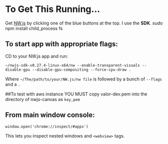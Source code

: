 # To Get This Running...

Get [NW.js](https://nwjs.io) by clicking one of the blue buttons at the top.
I use the **SDK**.
sudo npm install child_process fs

## To start app with appropriate flags:
CD to your NW.js app and run:

`~/nwjs-sdk-v0.27.4-linux-x64/nw --enable-transparent-visuals --disable-gpu --disable-gpu-compositing --force-cpu-draw .`

Where `~/The/path/to/your/NW.js/nw file` is followed by a bunch of `--flags` and a `.`

##To test with aws instance
YOU MUST copy valor-dev.pem into the directory of nwjs-canvas as `key,pem`


## From main window console:

`window.open('chrome://inspect/#apps')`

This lets you inspect nested windows and `<webview>` tags.
